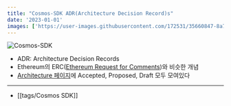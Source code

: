 ```yaml
---
title: "Cosmos-SDK ADR(Architecture Decision Record)s"
date: '2023-01-01'
images: ['https://user-images.githubusercontent.com/172531/35660847-8a79f4cc-0749-11e8-94dc-5e39468eb329.png']
---
```

![Cosmos-SDK](https://user-images.githubusercontent.com/172531/35660847-8a79f4cc-0749-11e8-94dc-5e39468eb329.png)

- ADR: Architecture Decision Records
- Ethereum의 ERC([Ethereum Request for Comments](https://eips.ethereum.org/erc))와 비슷한 개념
- [Architecture 페이지](https://docs.cosmos.network/main/architecture)에 Accepted, Proposed, Draft 모두 모여있다

---
- [[tags/Cosmos SDK]]
